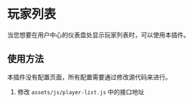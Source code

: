 # 玩家列表

当您想要在用户中心的仪表盘处显示玩家列表时，可以使用本插件。

## 使用方法

本插件没有配置页面，所有配置需要通过修改源代码来进行。

1. 修改 `assets/js/player-list.js` 中的接口地址
